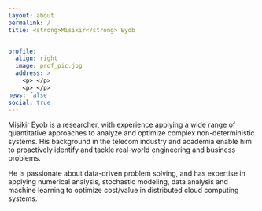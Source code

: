 ```yaml
---
layout: about
permalink: /
title: <strong>Misikir</strong> Eyob


profile:
  align: right
  image: prof_pic.jpg
  address: >
    <p> </p>
    <p> </p>
news: false
social: true
---
```


Misikir Eyob is a researcher, with experience applying a wide range 
of quantitative approaches to analyze and optimize complex non-deterministic
systems. His background in the telecom industry and academia enable him
to proactively identify and tackle real-world engineering and business problems.

He is passionate about data-driven problem solving, and has expertise in applying 
numerical analysis, stochastic modeling, data analysis and machine learning
to optimize cost/value in distributed cloud computing systems.
